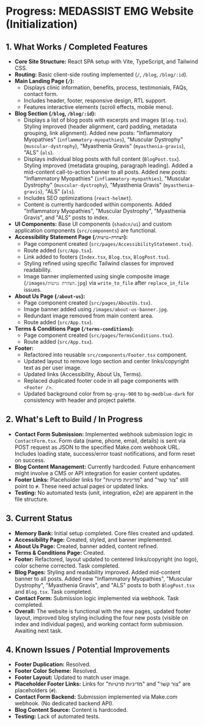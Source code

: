 # Progress: MEDASSIST EMG Website (Initialization)

## 1. What Works / Completed Features
*   **Core Site Structure:** React SPA setup with Vite, TypeScript, and Tailwind CSS.
*   **Routing:** Basic client-side routing implemented (`/`, `/blog`, `/blog/:id`).
*   **Main Landing Page (`/`):**
    *   Displays clinic information, benefits, process, testimonials, FAQs, contact form.
    *   Includes header, footer, responsive design, RTL support.
    *   Features interactive elements (scroll effects, mobile menu).
*   **Blog Section (`/blog`, `/blog/:id`):**
    *   Displays a list of blog posts with excerpts and images (`Blog.tsx`). Styling improved (header alignment, card padding, metadata grouping, link alignment). Added new posts: "Inflammatory Myopathies" (`inflammatory-myopathies`), "Muscular Dystrophy" (`muscular-dystrophy`), "Myasthenia Gravis" (`myasthenia-gravis`), "ALS" (`als`).
    *   Displays individual blog posts with full content (`BlogPost.tsx`). Styling improved (metadata grouping, paragraph leading). Added a mid-content call-to-action banner to all posts. Added new posts: "Inflammatory Myopathies" (`inflammatory-myopathies`), "Muscular Dystrophy" (`muscular-dystrophy`), "Myasthenia Gravis" (`myasthenia-gravis`), "ALS" (`als`).
    *   Includes SEO optimizations (`react-helmet`).
    *   Content is currently hardcoded within components. Added "Inflammatory Myopathies", "Muscular Dystrophy", "Myasthenia Gravis", and "ALS" posts to index.
*   **UI Components:** Base UI components (`shadcn/ui`) and custom application components (`src/components`) are functional.
*   **Accessibility Statement Page (`/הצהרת-נגישות`):**
    *   Page component created (`src/pages/AccessibilityStatement.tsx`).
    *   Route added (`src/App.tsx`).
    *   Link added to footers (`Index.tsx`, `Blog.tsx`, `BlogPost.tsx`).
    *   Styling refined using specific Tailwind classes for improved readability.
    *   Image banner implemented using single composite image (`/images/הצהרת נגישות.jpg`) via `write_to_file` after `replace_in_file` issues.
*   **About Us Page (`/about-us`):**
    *   Page component created (`src/pages/AboutUs.tsx`).
    *   Image banner added using `/images/about-us-banner.jpg`.
    *   Redundant image removed from main content area.
    *   Route added (`src/App.tsx`).
*   **Terms & Conditions Page (`/terms-conditions`):**
    *   Page component created (`src/pages/TermsConditions.tsx`).
    *   Route added (`src/App.tsx`).
*   **Footer:**
    *   Refactored into reusable `src/components/Footer.tsx` component.
    *   Updated layout to remove logo section and center links/copyright text as per user image.
    *   Updated links (Accessibility, About Us, Terms).
    *   Replaced duplicated footer code in all page components with `<Footer />`.
    *   Updated background color from `bg-gray-900` to `bg-medblue-dark` for consistency with header and project palette.

## 2. What's Left to Build / In Progress
*   **Contact Form Submission:** Implemented webhook submission logic in `ContactForm.tsx`. Form data (name, phone, email, details) is sent via POST request as JSON to the specified Make.com webhook URL. Includes loading state, success/error toast notifications, and form reset on success.
*   **Blog Content Management:** Currently hardcoded. Future enhancement might involve a CMS or API integration for easier content updates.
*   **Footer Links:** Placeholder links for "מדיניות פרטיות" and "צור קשר" still point to `#`. These need actual pages or updated links.
*   **Testing:** No automated tests (unit, integration, e2e) are apparent in the file structure.

## 3. Current Status
*   **Memory Bank:** Initial setup completed. Core files created and updated.
*   **Accessibility Page:** Created, styled, and banner implemented.
*   **About Us Page:** Created, banner added, content refined.
*   **Terms & Conditions Page:** Created.
*   **Footer:** Refactored, layout updated to centered links/copyright (no logo), color scheme corrected. Task completed.
*   **Blog Pages:** Styling and readability improved. Added mid-content banner to all posts. Added new "Inflammatory Myopathies", "Muscular Dystrophy", "Myasthenia Gravis", and "ALS" posts to both `BlogPost.tsx` and `Blog.tsx`. Task completed.
*   **Contact Form:** Submission logic implemented via webhook. Task completed.
*   **Overall:** The website is functional with the new pages, updated footer layout, improved blog styling including the four new posts (visible on index and individual pages), and working contact form submission. Awaiting next task.

## 4. Known Issues / Potential Improvements
*   **Footer Duplication:** Resolved.
*   **Footer Color Scheme:** Resolved.
*   **Footer Layout:** Updated to match user image.
*   **Placeholder Footer Links:** Links for "מדיניות פרטיות" and "צור קשר" are placeholders (`#`).
*   **Contact Form Backend:** Submission implemented via Make.com webhook. (No dedicated backend API).
*   **Blog Content Source:** Content is hardcoded.
*   **Testing:** Lack of automated tests.

